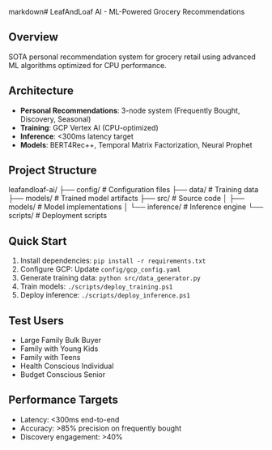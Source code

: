 markdown# LeafAndLoaf AI - ML-Powered Grocery Recommendations

## Overview
SOTA personal recommendation system for grocery retail using advanced ML algorithms optimized for CPU performance.

## Architecture
- **Personal Recommendations**: 3-node system (Frequently Bought, Discovery, Seasonal)
- **Training**: GCP Vertex AI (CPU-optimized)
- **Inference**: <300ms latency target
- **Models**: BERT4Rec++, Temporal Matrix Factorization, Neural Prophet

## Project Structure
leafandloaf-ai/
├── config/          # Configuration files
├── data/            # Training data
├── models/          # Trained model artifacts
├── src/             # Source code
│   ├── models/      # Model implementations
│   └── inference/   # Inference engine
└── scripts/         # Deployment scripts

## Quick Start
1. Install dependencies: `pip install -r requirements.txt`
2. Configure GCP: Update `config/gcp_config.yaml`
3. Generate training data: `python src/data_generator.py`
4. Train models: `./scripts/deploy_training.ps1`
5. Deploy inference: `./scripts/deploy_inference.ps1`

## Test Users
- Large Family Bulk Buyer
- Family with Young Kids
- Family with Teens
- Health Conscious Individual
- Budget Conscious Senior

## Performance Targets
- Latency: <300ms end-to-end
- Accuracy: >85% precision on frequently bought
- Discovery engagement: >40%